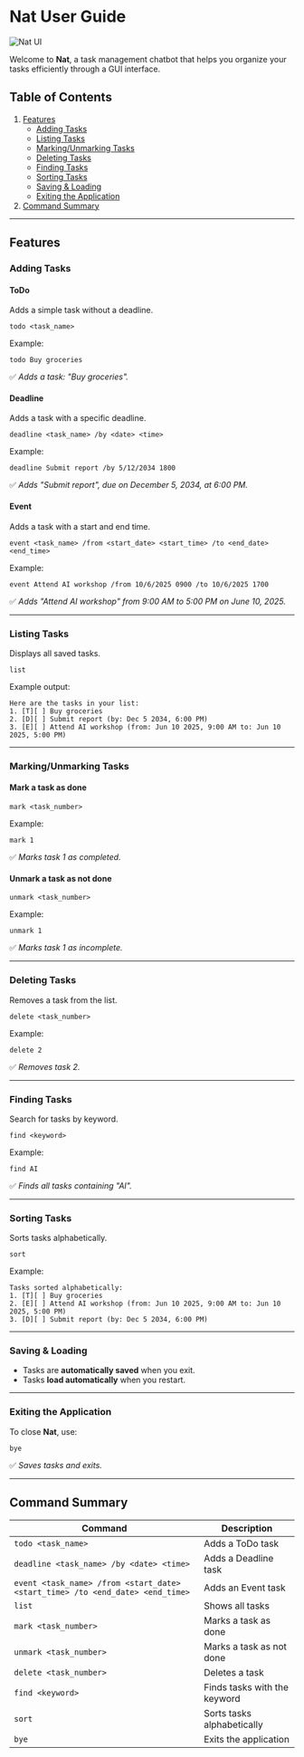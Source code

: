 # **Nat User Guide**

![Nat UI](Ui.png)

Welcome to **Nat**, a task management chatbot that helps you organize your tasks efficiently through a GUI interface.

## **Table of Contents**
1. [Features](#features)
    - [Adding Tasks](#adding-tasks)
    - [Listing Tasks](#listing-tasks)
    - [Marking/Unmarking Tasks](#markingunmarking-tasks)
    - [Deleting Tasks](#deleting-tasks)
    - [Finding Tasks](#finding-tasks)
    - [Sorting Tasks](#sorting-tasks)
    - [Saving & Loading](#saving--loading)
    - [Exiting the Application](#exiting-the-application)
2. [Command Summary](#command-summary)

---

## **Features**

### **Adding Tasks**
#### **ToDo**
Adds a simple task without a deadline.
```
todo <task_name>
```
Example:
```
todo Buy groceries
```
✅ *Adds a task: "Buy groceries".*

#### **Deadline**
Adds a task with a specific deadline.
```
deadline <task_name> /by <date> <time>
```
Example:
```
deadline Submit report /by 5/12/2034 1800
```
✅ *Adds "Submit report", due on December 5, 2034, at 6:00 PM.*

#### **Event**
Adds a task with a start and end time.
```
event <task_name> /from <start_date> <start_time> /to <end_date> <end_time>
```
Example:
```
event Attend AI workshop /from 10/6/2025 0900 /to 10/6/2025 1700
```
✅ *Adds "Attend AI workshop" from 9:00 AM to 5:00 PM on June 10, 2025.*

---

### **Listing Tasks**
Displays all saved tasks.
```
list
```
Example output:
```
Here are the tasks in your list:
1. [T][ ] Buy groceries
2. [D][ ] Submit report (by: Dec 5 2034, 6:00 PM)
3. [E][ ] Attend AI workshop (from: Jun 10 2025, 9:00 AM to: Jun 10 2025, 5:00 PM)
```

---

### **Marking/Unmarking Tasks**
#### **Mark a task as done**
```
mark <task_number>
```
Example:
```
mark 1
```
✅ *Marks task 1 as completed.*

#### **Unmark a task as not done**
```
unmark <task_number>
```
Example:
```
unmark 1
```
✅ *Marks task 1 as incomplete.*

---

### **Deleting Tasks**
Removes a task from the list.
```
delete <task_number>
```
Example:
```
delete 2
```
✅ *Removes task 2.*

---

### **Finding Tasks**
Search for tasks by keyword.
```
find <keyword>
```
Example:
```
find AI
```
✅ *Finds all tasks containing "AI".*

---

### **Sorting Tasks**
Sorts tasks alphabetically.
```
sort
```
Example:
```
Tasks sorted alphabetically:
1. [T][ ] Buy groceries
2. [E][ ] Attend AI workshop (from: Jun 10 2025, 9:00 AM to: Jun 10 2025, 5:00 PM)
3. [D][ ] Submit report (by: Dec 5 2034, 6:00 PM)
```

---

### **Saving & Loading**
- Tasks are **automatically saved** when you exit.
- Tasks **load automatically** when you restart.

---

### **Exiting the Application**
To close **Nat**, use:
```
bye
```
✅ *Saves tasks and exits.*

---

## **Command Summary**

| Command | Description |
|---------|------------|
| `todo <task_name>` | Adds a ToDo task |
| `deadline <task_name> /by <date> <time>` | Adds a Deadline task |
| `event <task_name> /from <start_date> <start_time> /to <end_date> <end_time>` | Adds an Event task |
| `list` | Shows all tasks |
| `mark <task_number>` | Marks a task as done |
| `unmark <task_number>` | Marks a task as not done |
| `delete <task_number>` | Deletes a task |
| `find <keyword>` | Finds tasks with the keyword |
| `sort` | Sorts tasks alphabetically |
| `bye` | Exits the application |
